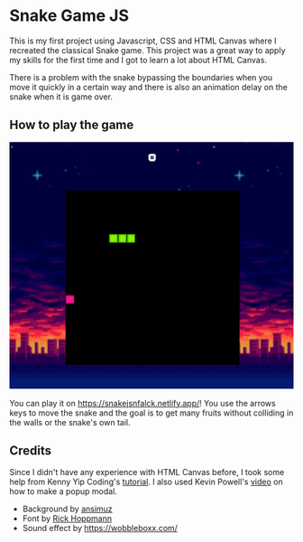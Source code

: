 # Snake Game JS

This is my first project using Javascript, CSS and HTML Canvas where I recreated the classical Snake game. This project was a great way to apply my skills for the first time and I got to learn a lot about HTML Canvas. 

There is a problem with the snake bypassing the boundaries when you move it quickly in a certain way and there is also an animation delay on the snake when it is game over.

## How to play the game
![](snakedemo.png)

You can play it on https://snakejsnfalck.netlify.app/!
You use the arrows keys to move the snake and the goal is to get many fruits without colliding in the walls or the snake's own tail. 

## Credits
Since I didn't have any experience with HTML Canvas before, I took some help from Kenny Yip Coding's [tutorial](https://www.youtube.com/watch?v=baBq5GAL0_U). I also used Kevin Powell's [video](https://www.youtube.com/watch?v=TAB_v6yBXIE) on how to make a popup modal. 

- Background by [ansimuz](http://ansimuz.com/site/)
- Font by [Rick Hoppmann](https://www.tinyworlds.org/)
- Sound effect by https://wobbleboxx.com/ 
